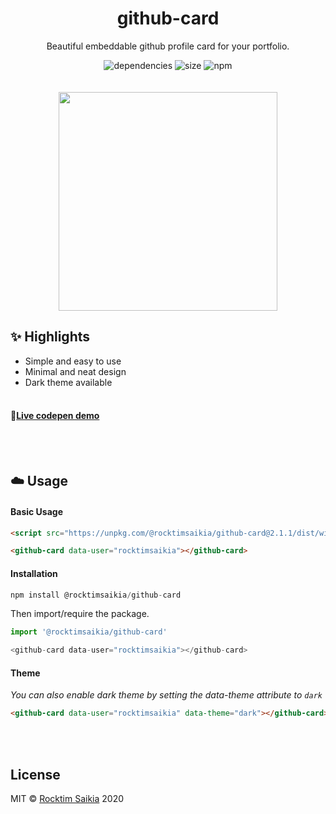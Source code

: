 <div>
	<h1 align="center">github-card</h1>
	<p align="center">Beautiful embeddable github profile card for your portfolio.</p>
	<p align="center">
		<img alt="dependencies" src="https://img.shields.io/david/dev/rocktimsaikia/github-card">
		<img alt="size" src="https://img.shields.io/bundlephobia/min/@rocktimsaikia/github-card"/>
		<img alt="npm" src="https://img.shields.io/npm/v/@rocktimsaikia/github-card"/><br/><br/><br/>
		<img src="https://i.ibb.co/fQqFTZN/single-compressor-1.png" height="350px"/>
	</p>
</div>

## :sparkles: Highlights

- Simple and easy to use
- Minimal and neat design
- Dark theme available
<br/><br/>
#### :rocket:[Live codepen demo](https://codepen.io/RocktimSaikia/full/jObbBmR)
<br/><br/>
## :cloud: Usage

#### Basic Usage
```html
<script src="https://unpkg.com/@rocktimsaikia/github-card@2.1.1/dist/widget.min.js" type="module"></script>

<github-card data-user="rocktimsaikia"></github-card>
```

#### Installation

```js
npm install @rocktimsaikia/github-card
```

Then import/require the package.

```js
import '@rocktimsaikia/github-card'

<github-card data-user="rocktimsaikia"></github-card>
```

#### Theme
_You can also enable dark theme by setting the data-theme attribute to `dark`_

```html
<github-card data-user="rocktimsaikia" data-theme="dark"></github-card>
```
<br/><br/>
## License

MIT © [Rocktim Saikia](https://rocktimsaikia.now.sh) 2020
